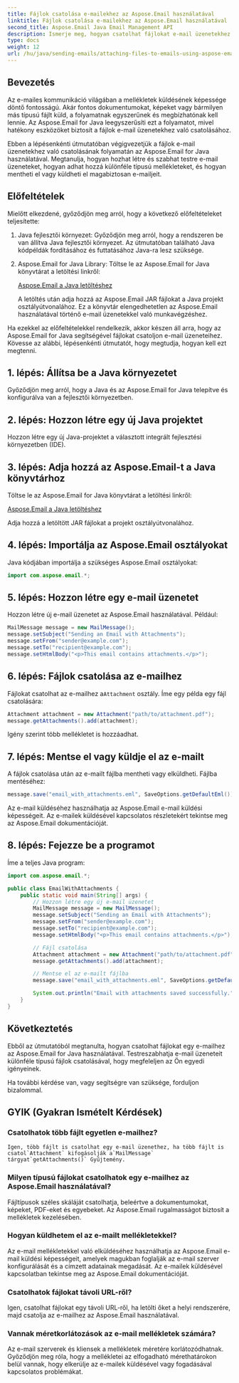 ```yaml
---
title: Fájlok csatolása e-mailekhez az Aspose.Email használatával
linktitle: Fájlok csatolása e-mailekhez az Aspose.Email használatával
second_title: Aspose.Email Java Email Management API
description: Ismerje meg, hogyan csatolhat fájlokat e-mail üzenetekhez az Aspose.Email for Java segítségével. Ezzel a lépésenkénti útmutatóval könnyedén javíthatja e-mailjeit.
type: docs
weight: 12
url: /hu/java/sending-emails/attaching-files-to-emails-using-aspose-email/
---
```

## Bevezetés

Az e-mailes kommunikáció világában a mellékletek küldésének képessége döntő fontosságú. Akár fontos dokumentumokat, képeket vagy bármilyen más típusú fájlt küld, a folyamatnak egyszerűnek és megbízhatónak kell lennie. Az Aspose.Email for Java leegyszerűsíti ezt a folyamatot, mivel hatékony eszközöket biztosít a fájlok e-mail üzenetekhez való csatolásához.

Ebben a lépésenkénti útmutatóban végigvezetjük a fájlok e-mail üzenetekhez való csatolásának folyamatán az Aspose.Email for Java használatával. Megtanulja, hogyan hozhat létre és szabhat testre e-mail üzeneteket, hogyan adhat hozzá különféle típusú mellékleteket, és hogyan mentheti el vagy küldheti el magabiztosan e-mailjeit.

## Előfeltételek

Mielőtt elkezdené, győződjön meg arról, hogy a következő előfeltételeket teljesítette:

1. Java fejlesztői környezet: Győződjön meg arról, hogy a rendszeren be van állítva Java fejlesztői környezet. Az útmutatóban található Java kódpéldák fordításához és futtatásához Java-ra lesz szüksége.

2. Aspose.Email for Java Library: Töltse le az Aspose.Email for Java könyvtárat a letöltési linkről:

   [Aspose.Email a Java letöltéshez](https://releases.aspose.com/email/java/)

   A letöltés után adja hozzá az Aspose.Email JAR fájlokat a Java projekt osztályútvonalához. Ez a könyvtár elengedhetetlen az Aspose.Email használatával történő e-mail üzenetekkel való munkavégzéshez.

Ha ezekkel az előfeltételekkel rendelkezik, akkor készen áll arra, hogy az Aspose.Email for Java segítségével fájlokat csatoljon e-mail üzeneteihez. Kövesse az alábbi, lépésenkénti útmutatót, hogy megtudja, hogyan kell ezt megtenni.

## 1. lépés: Állítsa be a Java környezetet

Győződjön meg arról, hogy a Java és az Aspose.Email for Java telepítve és konfigurálva van a fejlesztői környezetben.

## 2. lépés: Hozzon létre egy új Java projektet

Hozzon létre egy új Java-projektet a választott integrált fejlesztési környezetben (IDE).

## 3. lépés: Adja hozzá az Aspose.Email-t a Java könyvtárhoz

Töltse le az Aspose.Email for Java könyvtárat a letöltési linkről:

[Aspose.Email a Java letöltéshez](https://releases.aspose.com/email/java/)

Adja hozzá a letöltött JAR fájlokat a projekt osztályútvonalához.

## 4. lépés: Importálja az Aspose.Email osztályokat

Java kódjában importálja a szükséges Aspose.Email osztályokat:

```java
import com.aspose.email.*;
```

## 5. lépés: Hozzon létre egy e-mail üzenetet

Hozzon létre új e-mail üzenetet az Aspose.Email használatával. Például:

```java
MailMessage message = new MailMessage();
message.setSubject("Sending an Email with Attachments");
message.setFrom("sender@example.com");
message.setTo("recipient@example.com");
message.setHtmlBody("<p>This email contains attachments.</p>");
```

## 6. lépés: Fájlok csatolása az e-mailhez

 Fájlokat csatolhat az e-mailhez a`Attachment` osztály. Íme egy példa egy fájl csatolására:

```java
Attachment attachment = new Attachment("path/to/attachment.pdf");
message.getAttachments().add(attachment);
```

Igény szerint több mellékletet is hozzáadhat.

## 7. lépés: Mentse el vagy küldje el az e-mailt

A fájlok csatolása után az e-mailt fájlba mentheti vagy elküldheti. Fájlba mentéséhez:

```java
message.save("email_with_attachments.eml", SaveOptions.getDefaultEml());
```

Az e-mail küldéséhez használhatja az Aspose.Email e-mail küldési képességeit. Az e-mailek küldésével kapcsolatos részletekért tekintse meg az Aspose.Email dokumentációját.

## 8. lépés: Fejezze be a programot

Íme a teljes Java program:

```java
import com.aspose.email.*;

public class EmailWithAttachments {
    public static void main(String[] args) {
        // Hozzon létre egy új e-mail üzenetet
        MailMessage message = new MailMessage();
        message.setSubject("Sending an Email with Attachments");
        message.setFrom("sender@example.com");
        message.setTo("recipient@example.com");
        message.setHtmlBody("<p>This email contains attachments.</p>");

        // Fájl csatolása
        Attachment attachment = new Attachment("path/to/attachment.pdf");
        message.getAttachments().add(attachment);

        // Mentse el az e-mailt fájlba
        message.save("email_with_attachments.eml", SaveOptions.getDefaultEml());

        System.out.println("Email with attachments saved successfully.");
    }
}
```

## Következtetés

Ebből az útmutatóból megtanulta, hogyan csatolhat fájlokat egy e-mailhez az Aspose.Email for Java használatával. Testreszabhatja e-mail üzeneteit különféle típusú fájlok csatolásával, hogy megfeleljen az Ön egyedi igényeinek.

Ha további kérdése van, vagy segítségre van szüksége, forduljon bizalommal.

## GYIK (Gyakran Ismételt Kérdések)

### Csatolhatok több fájlt egyetlen e-mailhez?
    Igen, több fájlt is csatolhat egy e-mail üzenethez, ha több fájlt is csatol`Attachment` kifogásolják a`MailMessage` tárgyat`getAttachments()` Gyűjtemény.

### Milyen típusú fájlokat csatolhatok egy e-mailhez az Aspose.Email használatával?
   Fájltípusok széles skáláját csatolhatja, beleértve a dokumentumokat, képeket, PDF-eket és egyebeket. Az Aspose.Email rugalmasságot biztosít a mellékletek kezelésében.

### Hogyan küldhetem el az e-mailt mellékletekkel?
   Az e-mail mellékletekkel való elküldéséhez használhatja az Aspose.Email e-mail küldési képességeit, amelyek magukban foglalják az e-mail szerver konfigurálását és a címzett adatainak megadását. Az e-mailek küldésével kapcsolatban tekintse meg az Aspose.Email dokumentációját.

### Csatolhatok fájlokat távoli URL-ről?
   Igen, csatolhat fájlokat egy távoli URL-ről, ha letölti őket a helyi rendszerére, majd csatolja az e-mailhez az Aspose.Email használatával.

### Vannak méretkorlátozások az e-mail mellékletek számára?
   Az e-mail szerverek és kliensek a mellékletek méretére korlátozódhatnak. Győződjön meg róla, hogy a mellékletei az elfogadható mérethatárokon belül vannak, hogy elkerülje az e-mailek küldésével vagy fogadásával kapcsolatos problémákat.